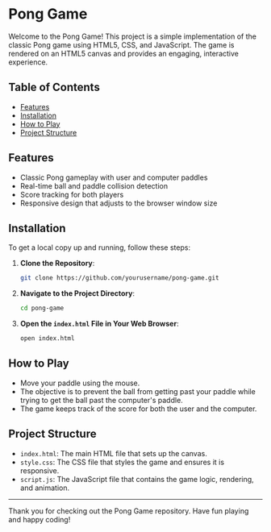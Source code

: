 # Pong Game

Welcome to the Pong Game! This project is a simple implementation of the classic Pong game using HTML5, CSS, and JavaScript. The game is rendered on an HTML5 canvas and provides an engaging, interactive experience.

## Table of Contents

- [Features](#features)
- [Installation](#installation)
- [How to Play](#how-to-play)
- [Project Structure](#project-structure)

## Features

- Classic Pong gameplay with user and computer paddles
- Real-time ball and paddle collision detection
- Score tracking for both players
- Responsive design that adjusts to the browser window size

## Installation

To get a local copy up and running, follow these steps:

1. **Clone the Repository**:
    ```sh
    git clone https://github.com/yourusername/pong-game.git
    ```

2. **Navigate to the Project Directory**:
    ```sh
    cd pong-game
    ```

3. **Open the `index.html` File in Your Web Browser**:
    ```sh
    open index.html
    ```

## How to Play

- Move your paddle using the mouse.
- The objective is to prevent the ball from getting past your paddle while trying to get the ball past the computer's paddle.
- The game keeps track of the score for both the user and the computer.

## Project Structure

- `index.html`: The main HTML file that sets up the canvas.
- `style.css`: The CSS file that styles the game and ensures it is responsive.
- `script.js`: The JavaScript file that contains the game logic, rendering, and animation.

---

Thank you for checking out the Pong Game repository. Have fun playing and happy coding!
